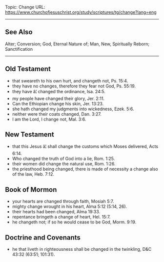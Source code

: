 Topic: Change
URL: https://www.churchofjesuschrist.org/study/scriptures/tg/change?lang=eng

---

## See Also

Alter; Conversion; God, Eternal Nature of; Man, New, Spiritually Reborn; Sanctification

---

## Old Testament

- that sweareth to his own hurt, and changeth not, Ps. 15:4.
- they have no changes, therefore they fear not God, Ps. 55:19.
- they have â¦ changed the ordinance, Isa. 24:5.
- my people have changed their glory, Jer. 2:11.
- Can the Ethiopian change his skin, Jer. 13:23.
- she hath changed my judgments into wickedness, Ezek. 5:6.
- neither were their coats changed, Dan. 3:27.
- I am the Lord, I change not, Mal. 3:6.

## New Testament

- that this Jesus â¦ shall change the customs which Moses delivered, Acts 6:14.
- Who changed the truth of God into a lie, Rom. 1:25.
- their women did change the natural use, Rom. 1:26.
- the priesthood being changed, there is made of necessity a change also of the law, Heb. 7:12.

## Book of Mormon

- your hearts are changed through faith, Mosiah 5:7.
- mighty change wrought in his heart, Alma 5:12 (5:14, 26).
- their hearts had been changed, Alma 19:33.
- repentance bringeth a change of heart, Hel. 15:7.
- he changeth not; if so he would cease to be God, Morm. 9:19.

## Doctrine and Covenants

- he that liveth in righteousness shall be changed in the twinkling, D&C 43:32 (63:51; 101:31).

